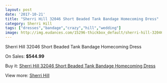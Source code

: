 ```yaml
---
layout: post
date: '2017-10-21'
title: "Sherri Hill 32046 Short Beaded Tank Bandage Homecoming Dress"
category: Sherri Hill
tags: ["dresses","bandage","crazy","hill","wedding"]
image: http://img.eudances.com/15296-thickbox_default/sherri-hill-32046-short-beaded-tank-bandage-homecoming-dress.jpg
---
```

Sherri Hill 32046 Short Beaded Tank Bandage Homecoming Dress

On Sales: **$544.99**
<a href="https://www.eudances.com/en/sherri-hill/4529-sherri-hill-32046-short-beaded-tank-bandage-homecoming-dress.html"><amp-img layout="responsive" width="600" height="600" src="//img.eudances.com/15296-thickbox_default/sherri-hill-32046-short-beaded-tank-bandage-homecoming-dress.jpg" alt="Sherri Hill 32046 Short Beaded Tank Bandage Homecoming Dress 0" /></a>
<a href="https://www.eudances.com/en/sherri-hill/4529-sherri-hill-32046-short-beaded-tank-bandage-homecoming-dress.html"><amp-img layout="responsive" width="600" height="600" src="//img.eudances.com/15299-thickbox_default/sherri-hill-32046-short-beaded-tank-bandage-homecoming-dress.jpg" alt="Sherri Hill 32046 Short Beaded Tank Bandage Homecoming Dress 1" /></a>
<a href="https://www.eudances.com/en/sherri-hill/4529-sherri-hill-32046-short-beaded-tank-bandage-homecoming-dress.html"><amp-img layout="responsive" width="600" height="600" src="//img.eudances.com/15298-thickbox_default/sherri-hill-32046-short-beaded-tank-bandage-homecoming-dress.jpg" alt="Sherri Hill 32046 Short Beaded Tank Bandage Homecoming Dress 2" /></a>
<a href="https://www.eudances.com/en/sherri-hill/4529-sherri-hill-32046-short-beaded-tank-bandage-homecoming-dress.html"><amp-img layout="responsive" width="600" height="600" src="//img.eudances.com/15297-thickbox_default/sherri-hill-32046-short-beaded-tank-bandage-homecoming-dress.jpg" alt="Sherri Hill 32046 Short Beaded Tank Bandage Homecoming Dress 3" /></a>

Buy it: [Sherri Hill 32046 Short Beaded Tank Bandage Homecoming Dress](https://www.eudances.com/en/sherri-hill/4529-sherri-hill-32046-short-beaded-tank-bandage-homecoming-dress.html "Sherri Hill 32046 Short Beaded Tank Bandage Homecoming Dress")

View more: [Sherri Hill](https://www.eudances.com/en/80-Sherri-Hill "Sherri Hill")